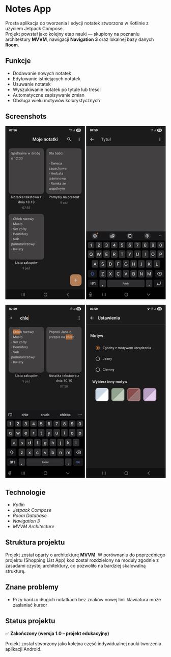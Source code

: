 # Notes App

Prosta aplikacja do tworzenia i edycji notatek stworzona w Kotlinie z użyciem Jetpack Compose.  
Projekt powstał jako kolejny etap nauki — skupiony na poznaniu architektury **MVVM**, nawigacji **Navigation 3** oraz lokalnej bazy danych **Room**.


## Funkcje
- Dodawanie nowych notatek  
- Edytowanie istniejących notatek  
- Usuwanie notatek  
- Wyszukiwanie notatek po tytule lub treści  
- Automatyczne zapisywanie zmian  
- Obsługa wielu motywów kolorystycznych


## Screenshots

<p align="center">
  <img src="screenshots/ekran_glowny.jpg" alt="Lista notatek" width="250"/>
  <img src="screenshots/nowa_notatka.jpg" alt="Tworzenie nowej notatki" width="250"/>
</p>
<p align="center">
  <img src="screenshots/wyszukiwanie.jpg" alt="Wyszukiwanie" width="250"/>
  <img src="screenshots/ustawienia.jpg" alt="Ustawienia" width="250"/>
</p>


## Technologie
- *Kotlin*
- *Jetpack Compose*
- *Room Database*
- *Navigation 3*
- *MVVM Architecture*


## Struktura projektu
Projekt został oparty o architekturę **MVVM**. W porównaniu do poprzedniego projektu (Shopping List App) kod został rozdzielony na moduły zgodnie z zasadami czystej architektury, co pozwoliło na bardziej skalowalną strukturę.


## Znane problemy
- Przy bardzo długich notatkach bez znaków nowej linii klawiatura może zasłaniać kursor  


## Status projektu
✅ **Zakończony (wersja 1.0 – projekt edukacyjny)**  

Projekt został stworzony jako kolejna część indywidualnej nauki tworzenia aplikacji Android.  
